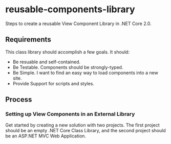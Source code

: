 # reusable-components-library
Steps to create a reusable View Component Library in .NET Core 2.0.

## Requirements
This class library should accomplish a few goals. It should:
* Be resuable and self-contained.
* Be Testable. Components should be strongly-typed.
* Be Simple. I want to find an easy way to load components into a new site. 
* Provide Support for scripts and styles.
## Process
### Setting up View Components in an External Library

Get started by creating a new solution with two projects. The first project should be an empty .NET Core Class Library, and the second project should be an ASP.NET MVC Web Application.

